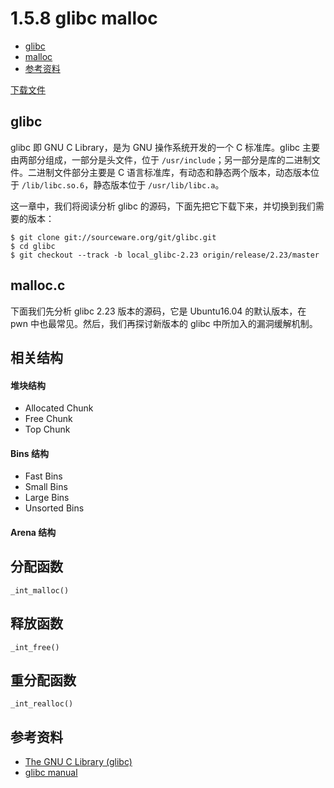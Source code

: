 # 1.5.8 glibc malloc

- [glibc](#glibc)
- [malloc](#malloc)
- [参考资料](#参考资料)


[下载文件](../src/Others/1.5.8_glibc_malloc)

## glibc
glibc 即 GNU C Library，是为 GNU 操作系统开发的一个 C 标准库。glibc 主要由两部分组成，一部分是头文件，位于 `/usr/include`；另一部分是库的二进制文件。二进制文件部分主要是 C 语言标准库，有动态和静态两个版本，动态版本位于 `/lib/libc.so.6`，静态版本位于 `/usr/lib/libc.a`。

这一章中，我们将阅读分析 glibc 的源码，下面先把它下载下来，并切换到我们需要的版本：
```
$ git clone git://sourceware.org/git/glibc.git
$ cd glibc
$ git checkout --track -b local_glibc-2.23 origin/release/2.23/master
```


## malloc.c
下面我们先分析 glibc 2.23 版本的源码，它是 Ubuntu16.04 的默认版本，在 pwn 中也最常见。然后，我们再探讨新版本的 glibc 中所加入的漏洞缓解机制。

## 相关结构
#### 堆块结构
- Allocated Chunk
- Free Chunk
- Top Chunk

#### Bins 结构
- Fast Bins
- Small Bins
- Large Bins
- Unsorted Bins

#### Arena 结构

## 分配函数
`_int_malloc()`

## 释放函数
`_int_free()`

## 重分配函数
`_int_realloc()`


## 参考资料
- [The GNU C Library (glibc)](https://www.gnu.org/software/libc/)
- [glibc manual](https://www.gnu.org/software/libc/manual/)
